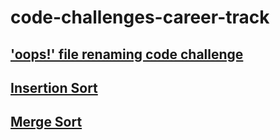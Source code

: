 # code-challenges-career-track

## ['oops!' file renaming code challenge](./file-renaming.md)

## [Insertion Sort](./insertion-sort.md)

## [Merge Sort](./merge-sort.md)
